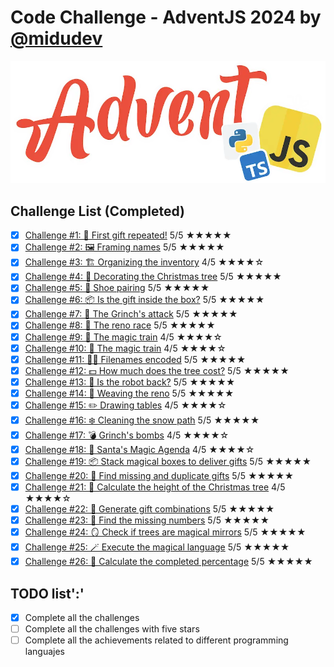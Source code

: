 # Code Challenge - AdventJS 2024 by [@midudev](https://github.com/midudev)

![AdventJS](/assets/logo.webp "Logo of adventJS")

## Challenge List (Completed)

- [x] [Challenge #1: 🎁 First gift repeated!](challenge01/challenge1.md) 5/5 ★★★★★
- [x] [Challenge #2: 🖼️ Framing names](challenge02/challenge2.md) 5/5 ★★★★★
- [x] [Challenge #3: 🏗️ Organizing the inventory](challenge03/challenge3.md) 4/5 ★★★★☆
- [x] [Challenge #4: 🎄 Decorating the Christmas tree](challenge04/challenge4.md) 5/5 ★★★★★
- [x] [Challenge #5: 👞 Shoe pairing](challenge05/challenge5.md) 5/5 ★★★★★
- [x] [Challenge #6: 📦 Is the gift inside the box?](challenge06/challenge6.md) 5/5 ★★★★★
- [x] [Challenge #7: 👹 The Grinch's attack](challenge07/challenge7.md) 5/5 ★★★★★
- [x] [Challenge #8: 🦌 The reno race](challenge08/challenge8.md) 5/5 ★★★★★
- [x] [Challenge #9: 🚂 The magic train](challenge09/challenge9.md) 4/5 ★★★★☆
- [x] [Challenge #10: 🚂 The magic train](challenge10/challenge10.md) 4/5 ★★★★☆
- [x] [Challenge #11: 🏴‍☠️ Filenames encoded](challenge11/challenge11.md) 5/5 ★★★★★
- [x] [Challenge #12: 💵 How much does the tree cost?](challenge12/challenge12.md) 5/5 ★★★★★
- [x] [Challenge #13: 🤖 Is the robot back?](challenge13/challenge13.md) 5/5 ★★★★★
- [x] [Challenge #14: 🦌 Weaving the reno](challenge14/challenge14.md) 5/5 ★★★★★
- [x] [Challenge #15: ✏️ Drawing tables](challenge15/challenge15.md) 4/5 ★★★★☆
- [x] [Challenge #16: ❄️ Cleaning the snow path](challenge16/challenge16.md) 5/5 ★★★★★
- [x] [Challenge #17: 💣 Grinch's bombs](challenge17/challenge17.md) 4/5 ★★★★☆
- [x] [Challenge #18: 📇 Santa's Magic Agenda](challenge18/challenge18.md) 4/5 ★★★★☆
- [x] [Challenge #19: 📦 Stack magical boxes to deliver gifts](challenge19/challenge19.md) 5/5 ★★★★★
- [x] [Challenge #20: 🎁 Find missing and duplicate gifts](challenge20/challenge20.md) 5/5 ★★★★★
- [x] [Challenge #21: 🎄 Calculate the height of the Christmas tree](challenge21/challenge21.md) 4/5 ★★★★☆
- [x] [Challenge #22: 🎁 Generate gift combinations](challenge22/challenge22.md) 5/5 ★★★★★
- [x] [Challenge #23: 🔢 Find the missing numbers](challenge23/challenge23.md) 5/5 ★★★★★
- [x] [Challenge #24: 🪞 Check if trees are magical mirrors](challenge24/challenge24.md) 5/5 ★★★★★
- [x] [Challenge #25: 🪄 Execute the magical language](challenge25/challenge25.md) 5/5 ★★★★★
- [x] [Challenge #26: 🎯 Calculate the completed percentage](challenge26/challenge26.md) 5/5 ★★★★★

## TODO list':'

- [x] Complete all the challenges
- [ ] Complete all the challenges with five stars
- [ ] Complete all the achievements related to different programming languajes
